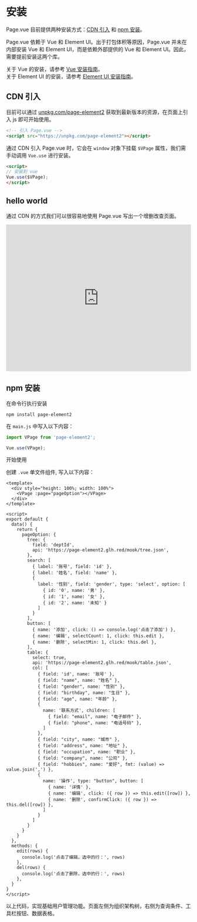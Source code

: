 # 安装

Page.vue 目前提供两种安装方式：[CDN 引入](#cdn-引入) 和 [npm 安装](#npm-安装)。

Page.vue 依赖于 Vue 和 Element UI。出于打包体积等原因，Page.vue 并未在内部安装 Vue 和 Element UI，而是依赖外部提供的 Vue 和 Element UI。因此，需要提前安装这两个库。

关于 Vue 的安装，请参考 [Vue 安装指南](https://v2.cn.vuejs.org/v2/guide/installation.html)。<br>
关于 Element UI 的安装，请参考 [Element UI 安装指南](https://element.eleme.cn/#/zh-CN/component/installation)。

## CDN 引入
目前可以通过 [unpkg.com/page-element2](https://unpkg.com/browse/page-element2/) 获取到最新版本的资源，在页面上引入 js 即可开始使用。

``` html
<!-- 引入 Page.vue -->
<script src="https://unpkg.com/page-element2"></script>
```


通过 CDN 引入 Page.vue 时，它会在 `window` 对象下挂载 `$VPage` 属性，我们需手动调用 `Vue.use` 进行安装。
``` html
<script>
// 安装到 vue
Vue.use($VPage);
</script>
```


## hello world
通过 CDN 的方式我们可以很容易地使用 Page.vue 写出一个增删改查页面。

<iframe height="400" style="width: 100%;" scrolling="no" title="Page.vue CDN Hello world" src="https://codepen.io/gonglihai/embed/EaYdpVg?default-tab=html&editable=true&theme-id=dark" frameborder="no" loading="lazy" allowtransparency="true" allowfullscreen="true">
  See the Pen <a href="https://codepen.io/gonglihai/pen/EaYdpVg">
  Page.vue CDN Hello world</a> by Gong (<a href="https://codepen.io/gonglihai">@gonglihai</a>)
  on <a href="https://codepen.io">CodePen</a>.
</iframe>

## npm 安装

在命令行执行安装

``` shell
npm install page-element2
```

在 `main.js` 中写入以下内容：

``` js {s}
import VPage from 'page-element2';

Vue.use(VPage);
```

开始使用

创建 `.vue` 单文件组件, 写入以下内容：

``` vue
<template>
  <div style="height: 100%; width: 100%">
    <VPage :page="pageOption"></VPage>
  </div>
</template>

<script>
export default {
  data() {
    return {
      pageOption: {
        tree: {
          field: 'deptId',
          api: 'https://page-element2.glh.red/mook/tree.json',
        },
        search: [
          { label: '账号', field: 'id' },
          { label: '姓名', field: 'name' },
          {
            label: '性别', field: 'gender', type: 'select', option: [
              { id: '0', name: '男' },
              { id: '1', name: '女' },
              { id: '2', name: '未知' }
            ]
          }
        ],
        button: [
          { name: '添加', click: () => console.log('点击了添加') },
          { name: '编辑', selectCount: 1, click: this.edit },
          { name: '删除', selectMin: 1, click: this.del },
        ],
        table: {
          select: true,
          api: 'https://page-element2.glh.red/mook/table.json',
          col: [
            { field: 'id', name: '账号' },
            { field: "name", name: "姓名" },
            { field: "gender", name: "性别" },
            { field: "birthday", name: "生日" },
            { field: "age", name: "年龄" },
            {
              name: '联系方式', children: [
                { field: "email", name: "电子邮件" },
                { field: "phone", name: "电话号码" },
              ]
            },
            { field: "city", name: "城市" },
            { field: "address", name: "地址" },
            { field: "occupation", name: "职业" },
            { field: "company", name: "公司" },
            { field: "hobbies", name: "爱好", fmt: (value) => value.join(',') },
            {
              name: '操作', type: "button", button: [
                { name: '详情' },
                { name: '编辑', click: ({ row }) => this.edit([row]) },
                { name: '删除', confirmClick: ({ row }) => this.del([row]) },
              ]
            }
          ]
        }
      }
    }
  },
  methods: {
    edit(rows) {
      console.log('点击了编辑，选中的行：', rows)
    },
    del(rows) {
      console.log('点击了删除，选中的行：', rows)
    },
  }
}
</script>
```

以上代码，实现基础用户管理功能。页面左侧为组织架构树，右侧为查询条件、工具栏按钮、数据表格。
